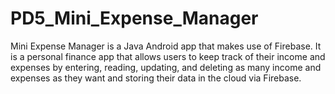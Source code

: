 # PD5_Mini_Expense_Manager

Mini Expense Manager is a Java Android app that makes use of Firebase. It is a personal finance app that allows users to keep track of their income and expenses by entering, reading, updating, and deleting as many income and expenses as they want and storing their data in the cloud via Firebase.
